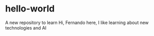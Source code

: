 # hello-world
A new repository to learn
Hi,
Fernando here, I like learning about new technologies and AI

